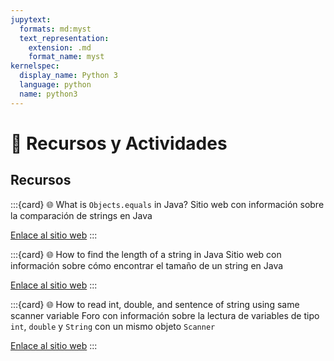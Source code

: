```yaml
---
jupytext:
  formats: md:myst
  text_representation:
    extension: .md
    format_name: myst
kernelspec:
  display_name: Python 3
  language: python
  name: python3
---
```


# 🧰 Recursos y Actividades

## Recursos

:::{card} 🌐 What is `Objects.equals` in Java?
Sitio web con información sobre la comparación de strings en Java

[Enlace al sitio web](https://www.educative.io/answers/what-is-objectsequals-in-java)
:::

:::{card} 🌐 How to find the length of a string in Java
Sitio web con información sobre cómo encontrar el tamaño de un string en Java

[Enlace al sitio web](https://www.educative.io/answers/how-to-find-the-length-of-a-string-in-java)
:::

:::{card} 🌐 How to read int, double, and sentence of string using same scanner variable
Foro con información sobre la lectura de variables de tipo `int`, `double` y `String` con un mismo objeto `Scanner`

[Enlace al sitio web](https://stackoverflow.com/questions/32948425/how-to-read-int-double-and-sentence-of-string-using-same-scanner-variable)
:::